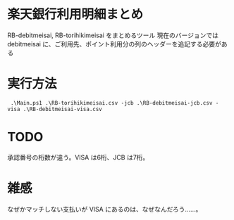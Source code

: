 楽天銀行利用明細まとめ
=====================

RB-debitmeisai, RB-torihikimeisai をまとめるツール
現在のバージョンでは debitmeisai に、ご利用先、ポイント利用分の列のヘッダーを追記する必要がある

実行方法
=========

```
 .\Main.ps1 .\RB-torihikimeisai.csv -jcb .\RB-debitmeisai-jcb.csv -visa .\RB-debitmeisai-visa.csv
```

TODO
=====

承認番号の桁数が違う。VISA は6桁、JCB は7桁。

雑感
====

なぜかマッチしない支払いが VISA にあるのは、なぜなんだろう……。
